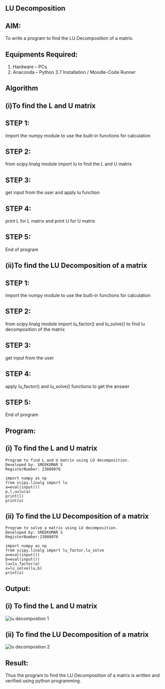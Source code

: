 ## LU Decomposition
## AIM:
To write a program to find the LU Decomposition of a matrix.
## Equipments Required:
1. Hardware – PCs
2. Anaconda – Python 3.7 Installation / Moodle-Code Runner
## Algorithm

## (i)To find the L and U matrix
## STEP 1:
Import the numpy module to use the built-in functions for calculation
## STEP 2:
from scipy.linalg module import lu to find the L and U matrix
## STEP 3:
get input from the user and apply lu function
## STEP 4:
print L for L matrix and print U for U matrix
## STEP 5:
End of program

## (ii)To find the LU Decomposition of a matrix
## STEP 1:
Import the numpy module to use the built-in functions for calculation
## STEP 2:
from scipy.linalg module import lu_factor() and lu_solve() to find lu decomposition of the matrix
## STEP 3:
get input from the user
## STEP 4:
apply lu_factor() and lu_solve() functions to get the answer
## STEP 5:
End of program


## Program:
## (i) To find the L and U matrix
```
Program to find L and U matrix using LU decomposition.
Developed by: SREEKUMAR S
RegisterNumber: 23008070 

import numpy as np
from scipy.linalg import lu
a=eval(input())
p,l,u=lu(a)
print(l)
print(u)
```
## (ii) To find the LU Decomposition of a matrix
```
Program to solve a matrix using LU decomposition.
Developed by: SREEKUMAR S
RegisterNumber:23008070

import numpy as np
from scipy.linalg import lu_factor,lu_solve
a=eval(input())
b=eval(input())
lu=lu_factor(a)
x=lu_solve(lu,b)
print(x)

```

## Output:
## (i) To find the L and U matrix
![lu decompostion 1](https://github.com/guru14789/LU-Decomposition/assets/151705853/1ad5cf81-9c7a-4a81-8a98-16312bd72aa3)

## (ii) To find the LU Decomposition of a matrix
![lu decompostion 2](https://github.com/guru14789/LU-Decomposition/assets/151705853/0d5c6adf-4bee-47da-8c9b-d8c573f0b08c)



## Result:
Thus the program to find the LU Decomposition of a matrix is written and verified using python programming.


